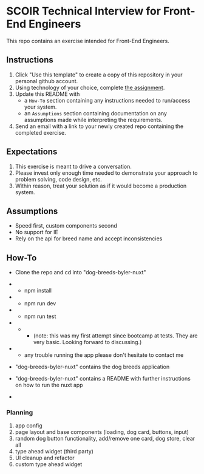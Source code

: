 # SCOIR Technical Interview for Front-End Engineers

This repo contains an exercise intended for Front-End Engineers.

## Instructions

1. Click "Use this template" to create a copy of this repository in your personal github account.
1. Using technology of your choice, complete [the assignment](./Assignment.md).
1. Update this README with
   - a `How-To` section containing any instructions needed to run/access your system.
   - an `Assumptions` section containing documentation on any assumptions made while interpreting the requirements.
1. Send an email with a link to your newly created repo containing the completed exercise.

## Expectations

1. This exercise is meant to drive a conversation.
1. Please invest only enough time needed to demonstrate your approach to problem solving, code design, etc.
1. Within reason, treat your solution as if it would become a production system.

## Assumptions

- Speed first, custom components second
- No support for IE
- Rely on the api for breed name and accept inconsistencies

## How-To

- Clone the repo and cd into "dog-breeds-byler-nuxt"
- - npm install
- - npm run dev
- - npm run test
- - - (note: this was my first attempt since bootcamp at tests. They are very basic. Looking forward to discussing.)
- - any trouble running the app please don't hesitate to contact me

- "dog-breeds-byler-nuxt" contains the dog breeds application
- "dog-breeds-byler-nuxt" contains a README with further instructions on how to run the nuxt app
-

### Planning

1. app config
2. page layout and base components (loading, dog card, buttons, input)
3. random dog button functionality, add/remove one card, dog store, clear all
4. type ahead widget (third party)
5. UI cleanup and refactor
6. custom type ahead widget
